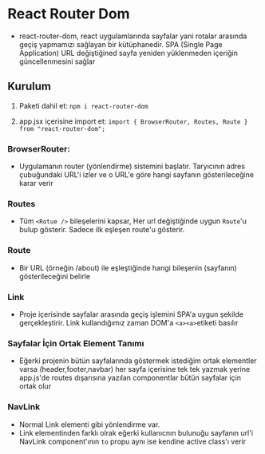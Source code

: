 # React Router Dom

- react-router-dom, react uygulamlarında sayfalar yani rotalar arasında geçiş yapmamızı sağlayan bir kütüphanedir. SPA (Single Page Application) URL değiştiğined sayfa yeniden yüklenmeden içeriğin güncellenmesini sağlar

## Kurulum

1. Paketi dahil et:
   `npm i react-router-dom`

2. app.jsx içerisine import et:
   `import { BrowserRouter, Routes, Route } from "react-router-dom";`

### BrowserRouter:

- Uygulamanın router (yönlendirme) sistemini başlatır. Taryıcının adres çubuğundaki URL'i izler ve o URL'e göre hangi sayfanın gösterileceğine karar verir

### Routes

- Tüm `<Rotue />` bileşelerini kapsar, Her url değiştiğinde uygun `Route`'u bulup gösterir. Sadece ilk eşleşen route'u gösterir.

### Route

- Bir URL (örneğin /about) ile eşleştiğinde hangi bileşenin (sayfanın) gösterileceğini belirle

### Link

- Proje içerisinde sayfalar arasında geçiş işlemini SPA'a uygun şekilde gerçekleştirir. Link kullandığımız zaman DOM'a `<a><a>`etiketi basılır

### Sayfalar İçin Ortak Element Tanımı

- Eğerki projenin bütün sayfalarında göstermek istediğim ortak elementler varsa (header,footer,navbar) her sayfa içerisine tek tek yazmak yerine app.js'de routes dışarısına yazılan componentlar bütün sayfalar için ortak olur

### NavLink

- Normal Link elementi gibi yönlendirme var.
- Link elementinden farklı olrak eğerki kullanıcnın bulunuğu sayfanın url'i NavLink component'ının `to` propu aynı ise kendine active class'ı verir
